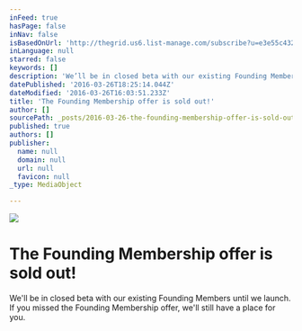 ```yaml
---
inFeed: true
hasPage: false
inNav: false
isBasedOnUrl: 'http://thegrid.us6.list-manage.com/subscribe?u=e3e55c4321c915d4d6fb9f8f0&id=a1b15cc499'
inLanguage: null
starred: false
keywords: []
description: 'We’ll be in closed beta with our existing Founding Members until we launch. If you missed the Founding Membership offer, we’ll still have a place for you. '
datePublished: '2016-03-26T18:25:14.044Z'
dateModified: '2016-03-26T16:03:51.233Z'
title: 'The Founding Membership offer is sold out!'
author: []
sourcePath: _posts/2016-03-26-the-founding-membership-offer-is-sold-out.md
published: true
authors: []
publisher:
  name: null
  domain: null
  url: null
  favicon: null
_type: MediaObject

---
```

![](https://the-grid-user-content.s3-us-west-2.amazonaws.com/af114885-a797-44d8-8b83-950ba80be0e8.png)

# The Founding Membership offer is sold out!

We'll be in closed beta with our existing Founding Members until we launch. If you missed the Founding Membership offer, we'll still have a place for you.